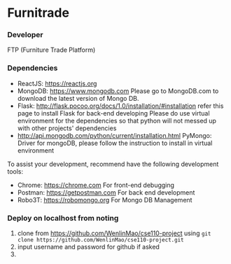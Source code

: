 # Furnitrade

### Developer

FTP (Furniture Trade Platform)

### Dependencies
* ReactJS: https://reactjs.org
* MongoDB: https://www.mongodb.com Please go to MongoDB.com to download the latest version of Mongo DB.
* Flask: http://flask.pocoo.org/docs/1.0/installation/#installation refer this page to install Flask for back-end developing
  Please do use virtual environment for the dependencies so that python will not messed up with other projects' dependencies
* http://api.mongodb.com/python/current/installation.html PyMongo: Driver for mongoDB, please follow the instruction to
  install in virtual environment

To assist your development, recommend have the following development tools:

* Chrome: https://chrome.com For front-end debugging
* Postman: https://getpostman.com For back end development
* Robo3T: https://robomongo.org For Mongo DB Management

### Deploy on localhost from noting
1. clone from https://github.com/WenlinMao/cse110-project using `git clone https://github.com/WenlinMao/cse110-project.git`
2. input username and password for github if asked
3. 

